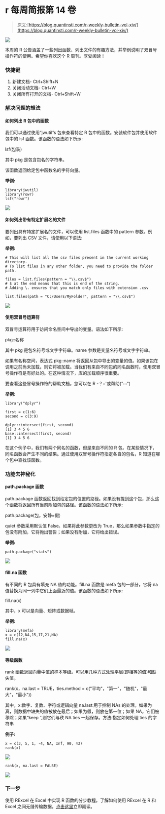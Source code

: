 # r 每周简报第 14 卷

> 原文:[https://blog.quantinsti.com/r-weekly-bulletin-vol-xiv/](https://blog.quantinsti.com/r-weekly-bulletin-vol-xiv/)

![](../Images/faf652d92de7f5eaf312720907b5e27b.png)

本周的 R 公告涵盖了一些列出函数、列出文件的有趣方法，并举例说明了双冒号操作符的使用。希望你喜欢这个 R 周刊。享受阅读！

### 快捷键

1.  新建文档- Ctrl+Shift+N
2.  关闭活动文档- Ctrl+W
3.  关闭所有打开的文档- Ctrl+Shift+W

### 解决问题的想法

#### 如何列出 R 包中的函数

我们可以通过使用“jwutil”s 包来查看特定 R 包中的函数。安装软件包并使用软件包中的 lsf 函数。该函数的语法如下所示:

lsf(包装)

其中 pkg 是包含包名的字符串。

该函数返回给定包中函数名的字符向量。

**举例:**

```
library(jwutil)
library(rowr)
lsf("rowr")
```

![](../Images/c5396ddae521e44fa112c0479f5bd078.png)

#### 如何列出带有特定扩展名的文件

要列出具有特定扩展名的文件，可以使用 list.files 函数中的 pattern 参数。例如，要列出 CSV 文件，请使用以下语法:

**举例:**

```
# This will list all the csv files present in the current working directory.
# To list files in any other folder, you need to provide the folder path.

files = list.files(pattern = "\\.csv$")
# $ at the end means that this is end of the string.
# Adding \. ensures that you match only files with extension .csv

list.files(path = "C:/Users/MyFolder", pattern = "\\.csv$")
```

![](../Images/9842e74489e39f700ecc79b8d51caa93.png)

#### 使用双冒号运算符

双冒号运算符用于访问命名空间中导出的变量。语法如下所示:

pkg::名称

其中 pkg 是包名符号或文字字符串。name 参数是变量名符号或文字字符串。

如果有名称空间，表达式 pkg::name 将返回从包中导出的变量的值。如果该包在调用之前尚未加载，则它将被加载。当我们有来自不同包的同名函数时，使用双冒号操作符是有好处的。在这种情况下，库的加载顺序很重要。

要查看这些冒号操作符的帮助文档，您可以在 R -？::'或帮助(":::")

**举例:**

```
library("dplyr")

first = c(1:6)
second = c(3:9)

dplyr::intersect(first, second)
[1] 3 4 5 6
base::intersect(first, second)
[1] 3 4 5 6
```

在这个例子中，我们有两个同名的函数，但是来自不同的 R 包。在某些情况下，同名函数会产生不同的结果。通过使用双冒号操作符指定各自的包名，R 知道在哪个包中查找该函数。

### 功能去神秘化

#### path.package 函数

path.package 函数返回找到给定包的位置的路径。如果没有提到这个包，那么这个函数将返回所有当前附加包的路径。该函数的语法如下所示:

path.package(包，安静=假)

quiet 参数采用默认值 False。如果将此参数更改为 True，那么如果参数中指定的包没有附加，它将抛出警告；如果没有附加，它将给出错误。

**举例:**

```
path.package("stats")
```

![](../Images/cfae35112a2dbcc2b7d3905195ed6788.png)

#### fill.na 函数

有不同的 R 包具有填充 NA 值的功能。fill.na 函数是 mefa 包的一部分，它将 na 值替换为同一列中它们上面最近的值。该函数的语法如下所示:

fill.na(x)

其中，x 可以是向量、矩阵或数据帧。

**举例:**

```
library(mefa)
x = c(12,NA,15,17,21,NA)
fill.na(x)
```

![](../Images/96cf62fde1f792e36859e97a2a299a7d.png)

#### 等级函数

rank 函数返回向量中值的样本等级。可以用几种方式处理平局(即相等的值)和缺失值。

rank(x，na.last = TRUE，ties.method = c("平均"，"第一"，"随机"，"最大"，"最小"))

其中，x:数字、复数、字符或逻辑向量 na.last:用于控制 NAs 的处理。如果为真，则数据中缺失的值被放在最后；如果为假，则放在第一位；如果 NA，它们被移除；如果“keep ”,则它们与秩 NA ties 一起保存。方法:指定如何处理 ties 的字符串

**例子:**

```
x = c(3, 5, 1, -4, NA, Inf, 90, 43)
rank(x)
```

![](../Images/dd3b2e8d60356e7e8cfa543a87e52767.png)

```
rank(x, na.last = FALSE)
```

![](../Images/ab4cf3c9211ecaf56071c84d50675199.png)

### 下一步

使用 RExcel 在 Excel 中实现 R 函数的分步教程。了解如何使用 RExcel 在 R 和 Excel 之间无缝传输数据。[点击这里](https://blog.quantinsti.com/rexcel-tutorial-using-r-excel/)立即阅读。